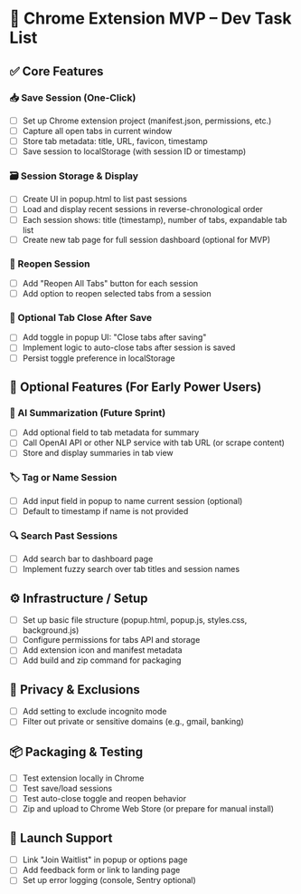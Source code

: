 # 🧩 Chrome Extension MVP – Dev Task List

## ✅ Core Features

### 📥 Save Session (One-Click)
- [ ] Set up Chrome extension project (manifest.json, permissions, etc.)
- [ ] Capture all open tabs in current window
- [ ] Store tab metadata: title, URL, favicon, timestamp
- [ ] Save session to localStorage (with session ID or timestamp)

### 🗃️ Session Storage & Display
- [ ] Create UI in popup.html to list past sessions
- [ ] Load and display recent sessions in reverse-chronological order
- [ ] Each session shows: title (timestamp), number of tabs, expandable tab list
- [ ] Create new tab page for full session dashboard (optional for MVP)

### 🔁 Reopen Session
- [ ] Add "Reopen All Tabs" button for each session
- [ ] Add option to reopen selected tabs from a session

### 🧹 Optional Tab Close After Save
- [ ] Add toggle in popup UI: "Close tabs after saving"
- [ ] Implement logic to auto-close tabs after session is saved
- [ ] Persist toggle preference in localStorage

## 🧪 Optional Features (For Early Power Users)

### 🧠 AI Summarization (Future Sprint)
- [ ] Add optional field to tab metadata for summary
- [ ] Call OpenAI API or other NLP service with tab URL (or scrape content)
- [ ] Store and display summaries in tab view

### 🏷️ Tag or Name Session
- [ ] Add input field in popup to name current session (optional)
- [ ] Default to timestamp if name is not provided

### 🔍 Search Past Sessions
- [ ] Add search bar to dashboard page
- [ ] Implement fuzzy search over tab titles and session names

## ⚙️ Infrastructure / Setup
- [ ] Set up basic file structure (popup.html, popup.js, styles.css, background.js)
- [ ] Configure permissions for tabs API and storage
- [ ] Add extension icon and manifest metadata
- [ ] Add build and zip command for packaging

## 🔐 Privacy & Exclusions
- [ ] Add setting to exclude incognito mode
- [ ] Filter out private or sensitive domains (e.g., gmail, banking)

## 📦 Packaging & Testing
- [ ] Test extension locally in Chrome
- [ ] Test save/load sessions
- [ ] Test auto-close toggle and reopen behavior
- [ ] Zip and upload to Chrome Web Store (or prepare for manual install)

## 🚀 Launch Support
- [ ] Link "Join Waitlist" in popup or options page
- [ ] Add feedback form or link to landing page
- [ ] Set up error logging (console, Sentry optional)

